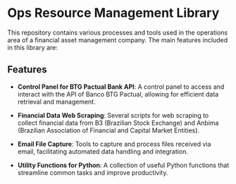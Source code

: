 # Ops Resource Management Library

This repository contains various processes and tools used in the operations area of a financial asset management company. The main features included in this library are:

## Features

- **Control Panel for BTG Pactual Bank API**: 
  A control panel to access and interact with the API of Banco BTG Pactual, allowing for efficient data retrieval and management.

- **Financial Data Web Scraping**:
  Several scripts for web scraping to collect financial data from B3 (Brazilian Stock Exchange) and Anbima (Brazilian Association of Financial and Capital Market Entities).

- **Email File Capture**:
  Tools to capture and process files received via email, facilitating automated data handling and integration.

- **Utility Functions for Python**:
  A collection of useful Python functions that streamline common tasks and improve productivity.

